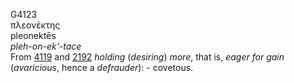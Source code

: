 G4123  
πλεονέκτης  
pleonektēs  
*pleh-on-ek‘-tace*  
From [4119](g4119) and [2192](g2192) *holding* (*desiring*) *more*, that
is, *eager* *for* *gain* (*avaricious*, hence a *defrauder*): -
covetous.  
